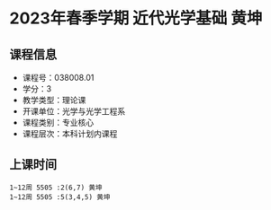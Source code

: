 # 2023年春季学期 近代光学基础 黄坤






## 课程信息

- 课程号：038008.01
- 学分：3
- 教学类型：理论课
- 开课单位：光学与光学工程系
- 课程类别：专业核心
- 课程层次：本科计划内课程

## 上课时间

```
1~12周 5505 :2(6,7) 黄坤
1~12周 5505 :5(3,4,5) 黄坤
```

